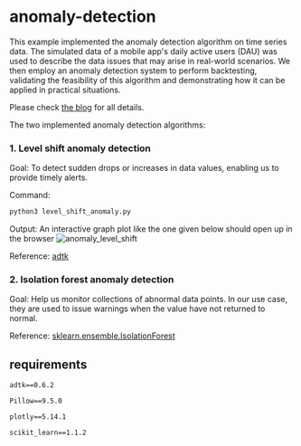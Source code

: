 # anomaly-detection
This example implemented the anomaly detection algorithm on time series data. 
The simulated data of a mobile app's daily active users (DAU) was used to describe the data issues that may arise in real-world scenarios. We then employ an anomaly detection system to perform backtesting, validating the feasibility of this algorithm and demonstrating how it can be applied in practical situations.

Please check [the blog]() for all details.


The two implemented anomaly detection algorithms:

### 1. Level shift anomaly detection

Goal: To detect sudden drops or increases in data values, enabling us to provide timely alerts.

Command:
```sh
python3 level_shift_anomaly.py  
```

Output: An interactive graph plot like the one given below should open up in the browser
![anomaly_level_shift](https://github.com/user-attachments/assets/fc11bb08-a5a6-45f8-bce9-8437fd9d73fd)

Reference: [adtk](https://adtk.readthedocs.io/en/stable/)

### 2. Isolation forest anomaly detection
Goal: Help us monitor collections of abnormal data points. In our use case, they are used to issue warnings when the value have not returned to normal.

Reference: [sklearn.ensemble.IsolationForest](https://scikit-learn.org/stable/modules/generated/sklearn.ensemble.IsolationForest.html)


## requirements
`adtk==0.6.2`

`Pillow==9.5.0`

`plotly==5.14.1`

`scikit_learn==1.1.2`



